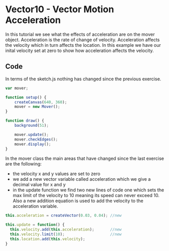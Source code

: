 # Vector10 - Vector Motion Acceleration
In this tutorial we see what the effects of acceleration are on the mover object. Acceleration is the rate of change of velocity. Acceleration affects the velocity which in turn affects the location. In this example we have our inital velocity set at zero to show how acceleration affects the velocity.

## Code
In terms of the sketch.js nothing has changed since the previous exercise.
```js
var mover;

function setup() {
	createCanvas(640, 360);
	mover = new Mover();
}

function draw() {
	background(51);

	mover.update();
	mover.checkEdges();
	mover.display();
}
```
In the mover class the main areas that have changed since the last exercise are the following:
- the velocity x and y values are set to zero
- we add a new vector variable called acceleration which we give a decimal value for x and y
- in the update function we find two new lines of code one which sets the max limit of the velocity to 10 meaning its speed can never exceed 10. Also a new addition equation is used to add the velocity to the acceleration variable.
```js
this.acceleration = createVector(0.03, 0.04); //new

this.update = function() {
  this.velocity.add(this.acceleration);       //new
  this.velocity.limit(10);                    //new
  this.location.add(this.velocity);
}
```
